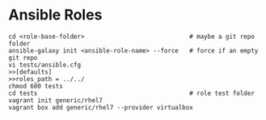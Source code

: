 # Ansible Roles

    cd <role-base-folder>                             # maybe a git repo folder
    ansible-galaxy init <ansible-role-name> --force   # force if an empty git repo
    vi tests/ansible.cfg
    >>[defaults]
    >>roles_path = ../../
    chmod 600 tests
    cd tests                                          # role test folder
    vagrant init generic/rhel7
    vagrant box add generic/rhel7 --provider virtualbox
  
